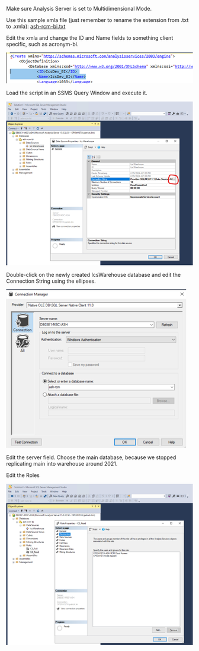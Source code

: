 Make sure Analysis Server is set to Multidimensional Mode.

Use this sample xmla file (just remember to rename the extension from .txt to .xmla): [ash-rcm-bi.txt](/.attachments/ash-rcm-bi-25248558-917b-4b9d-a10c-a6f0c8e85552.txt)

Edit the xmla and change the ID and Name fields to something client specific, such as acronym-bi.

![image.png](/.attachments/image-1044061b-2823-45c3-8fca-d77a8fb5d6c6.png)

Load the script in an SSMS Query Window and execute it.

![image.png](/.attachments/image-6f0ee4f2-68d7-440a-a8ba-c65aa8f7f6f0.png)

Double-click on the newly created IcsWarehouse database and edit the Connection String using the ellipses.

![image.png](/.attachments/image-dea2661e-ceb2-4720-87b4-9dc4da1fe8a0.png)

Edit the server field. Choose the main database, because we stopped replicating main into warehouse around 2021.

Edit the Roles

![image.png](/.attachments/image-b6dea091-4be0-4f41-af2f-d6ac31be81db.png)
